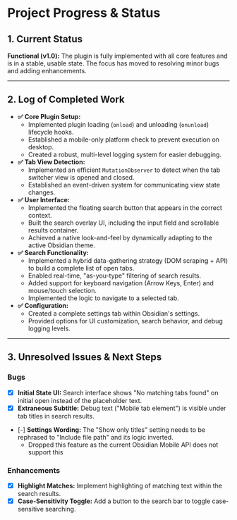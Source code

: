 # Project Progress & Status

## 1. Current Status
**Functional (v1.0):** The plugin is fully implemented with all core features and is in a stable, usable state. The focus has moved to resolving minor bugs and adding enhancements.

---

## 2. Log of Completed Work
- **✅ Core Plugin Setup:**
    - Implemented plugin loading (`onload`) and unloading (`onunload`) lifecycle hooks.
    - Established a mobile-only platform check to prevent execution on desktop.
    - Created a robust, multi-level logging system for easier debugging.
- **✅ Tab View Detection:**
    - Implemented an efficient `MutationObserver` to detect when the tab switcher view is opened and closed.
    - Established an event-driven system for communicating view state changes.
- **✅ User Interface:**
    - Implemented the floating search button that appears in the correct context.
    - Built the search overlay UI, including the input field and scrollable results container.
    - Achieved a native look-and-feel by dynamically adapting to the active Obsidian theme.
- **✅ Search Functionality:**
    - Implemented a hybrid data-gathering strategy (DOM scraping + API) to build a complete list of open tabs.
    - Enabled real-time, "as-you-type" filtering of search results.
    - Added support for keyboard navigation (Arrow Keys, Enter) and mouse/touch selection.
    - Implemented the logic to navigate to a selected tab.
- **✅ Configuration:**
    - Created a complete settings tab within Obsidian's settings.
    - Provided options for UI customization, search behavior, and debug logging levels.

---

## 3. Unresolved Issues & Next Steps
### Bugs
- [x] **Initial State UI:** Search interface shows "No matching tabs found" on initial open instead of the placeholder text.
- [x] **Extraneous Subtitle:** Debug text ("Mobile tab element") is visible under tab titles in search results.
- [-] **Settings Wording:** The "Show only titles" setting needs to be rephrased to "Include file path" and its logic inverted.
    - Dropped this feature as the  current Obsidian Mobile API does not support this

### Enhancements
- [x] **Highlight Matches:** Implement highlighting of matching text within the search results.
- [x] **Case-Sensitivity Toggle:** Add a button to the search bar to toggle case-sensitive searching.